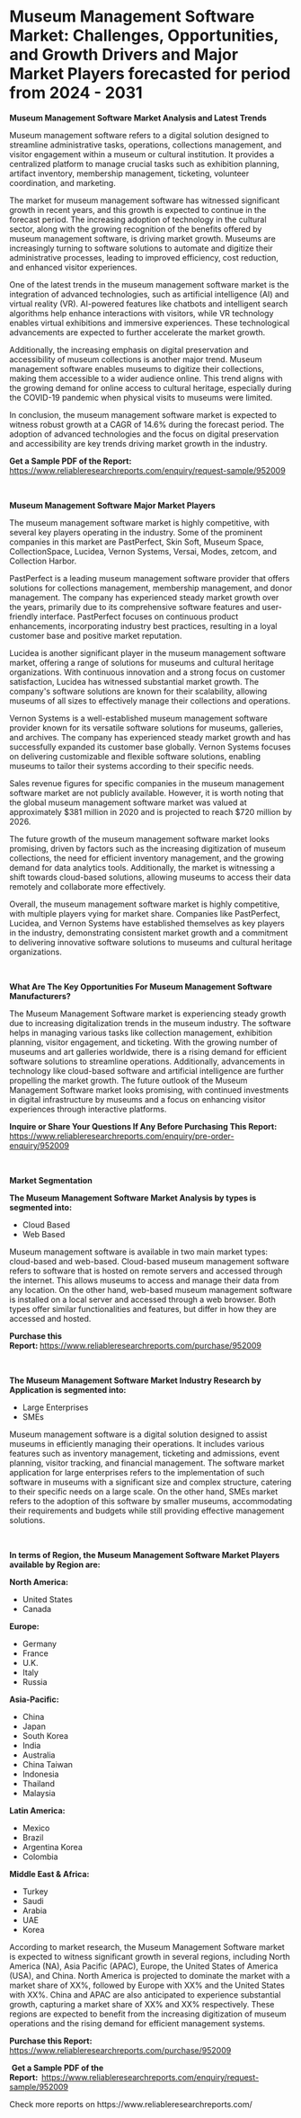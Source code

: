 <p><h1>Museum Management Software Market: Challenges, Opportunities, and Growth Drivers and Major Market Players forecasted for period from 2024 - 2031</h1></p><p><strong>Museum Management Software Market Analysis and Latest Trends</strong></p>
<p><p>Museum management software refers to a digital solution designed to streamline administrative tasks, operations, collections management, and visitor engagement within a museum or cultural institution. It provides a centralized platform to manage crucial tasks such as exhibition planning, artifact inventory, membership management, ticketing, volunteer coordination, and marketing.</p><p>The market for museum management software has witnessed significant growth in recent years, and this growth is expected to continue in the forecast period. The increasing adoption of technology in the cultural sector, along with the growing recognition of the benefits offered by museum management software, is driving market growth. Museums are increasingly turning to software solutions to automate and digitize their administrative processes, leading to improved efficiency, cost reduction, and enhanced visitor experiences.</p><p>One of the latest trends in the museum management software market is the integration of advanced technologies, such as artificial intelligence (AI) and virtual reality (VR). AI-powered features like chatbots and intelligent search algorithms help enhance interactions with visitors, while VR technology enables virtual exhibitions and immersive experiences. These technological advancements are expected to further accelerate the market growth.</p><p>Additionally, the increasing emphasis on digital preservation and accessibility of museum collections is another major trend. Museum management software enables museums to digitize their collections, making them accessible to a wider audience online. This trend aligns with the growing demand for online access to cultural heritage, especially during the COVID-19 pandemic when physical visits to museums were limited.</p><p>In conclusion, the museum management software market is expected to witness robust growth at a CAGR of 14.6% during the forecast period. The adoption of advanced technologies and the focus on digital preservation and accessibility are key trends driving market growth in the industry.</p></p>
<p><strong>Get a Sample PDF of the Report:&nbsp;</strong> <a href="https://www.reliableresearchreports.com/enquiry/request-sample/952009">https://www.reliableresearchreports.com/enquiry/request-sample/952009</a></p>
<p>&nbsp;</p>
<p><strong>Museum Management Software Major Market Players</strong></p>
<p><p>The museum management software market is highly competitive, with several key players operating in the industry. Some of the prominent companies in this market are PastPerfect, Skin Soft, Museum Space, CollectionSpace, Lucidea, Vernon Systems, Versai, Modes, zetcom, and Collection Harbor.</p><p>PastPerfect is a leading museum management software provider that offers solutions for collections management, membership management, and donor management. The company has experienced steady market growth over the years, primarily due to its comprehensive software features and user-friendly interface. PastPerfect focuses on continuous product enhancements, incorporating industry best practices, resulting in a loyal customer base and positive market reputation.</p><p>Lucidea is another significant player in the museum management software market, offering a range of solutions for museums and cultural heritage organizations. With continuous innovation and a strong focus on customer satisfaction, Lucidea has witnessed substantial market growth. The company's software solutions are known for their scalability, allowing museums of all sizes to effectively manage their collections and operations.</p><p>Vernon Systems is a well-established museum management software provider known for its versatile software solutions for museums, galleries, and archives. The company has experienced steady market growth and has successfully expanded its customer base globally. Vernon Systems focuses on delivering customizable and flexible software solutions, enabling museums to tailor their systems according to their specific needs.</p><p>Sales revenue figures for specific companies in the museum management software market are not publicly available. However, it is worth noting that the global museum management software market was valued at approximately $381 million in 2020 and is projected to reach $720 million by 2026.</p><p>The future growth of the museum management software market looks promising, driven by factors such as the increasing digitization of museum collections, the need for efficient inventory management, and the growing demand for data analytics tools. Additionally, the market is witnessing a shift towards cloud-based solutions, allowing museums to access their data remotely and collaborate more effectively.</p><p>Overall, the museum management software market is highly competitive, with multiple players vying for market share. Companies like PastPerfect, Lucidea, and Vernon Systems have established themselves as key players in the industry, demonstrating consistent market growth and a commitment to delivering innovative software solutions to museums and cultural heritage organizations.</p></p>
<p>&nbsp;</p>
<p><strong>What Are The Key Opportunities For Museum Management Software Manufacturers?</strong></p>
<p><p>The Museum Management Software market is experiencing steady growth due to increasing digitalization trends in the museum industry. The software helps in managing various tasks like collection management, exhibition planning, visitor engagement, and ticketing. With the growing number of museums and art galleries worldwide, there is a rising demand for efficient software solutions to streamline operations. Additionally, advancements in technology like cloud-based software and artificial intelligence are further propelling the market growth. The future outlook of the Museum Management Software market looks promising, with continued investments in digital infrastructure by museums and a focus on enhancing visitor experiences through interactive platforms.</p></p>
<p><strong>Inquire or Share Your Questions If Any Before Purchasing This Report:</strong> <a href="https://www.reliableresearchreports.com/enquiry/pre-order-enquiry/952009">https://www.reliableresearchreports.com/enquiry/pre-order-enquiry/952009</a></p>
<p>&nbsp;</p>
<p><strong>Market Segmentation</strong></p>
<p><strong>The Museum Management Software Market Analysis by types is segmented into:</strong></p>
<p><ul><li>Cloud Based</li><li>Web Based</li></ul></p>
<p><p>Museum management software is available in two main market types: cloud-based and web-based. Cloud-based museum management software refers to software that is hosted on remote servers and accessed through the internet. This allows museums to access and manage their data from any location. On the other hand, web-based museum management software is installed on a local server and accessed through a web browser. Both types offer similar functionalities and features, but differ in how they are accessed and hosted.</p></p>
<p><strong>Purchase this Report:&nbsp;</strong><a href="https://www.reliableresearchreports.com/purchase/952009">https://www.reliableresearchreports.com/purchase/952009</a></p>
<p>&nbsp;</p>
<p><strong>The Museum Management Software Market Industry Research by Application is segmented into:</strong></p>
<p><ul><li>Large Enterprises</li><li>SMEs</li></ul></p>
<p><p>Museum management software is a digital solution designed to assist museums in efficiently managing their operations. It includes various features such as inventory management, ticketing and admissions, event planning, visitor tracking, and financial management. The software market application for large enterprises refers to the implementation of such software in museums with a significant size and complex structure, catering to their specific needs on a large scale. On the other hand, SMEs market refers to the adoption of this software by smaller museums, accommodating their requirements and budgets while still providing effective management solutions.</p></p>
<p>&nbsp;</p>
<p><strong>In terms of Region, the Museum Management Software Market Players available by Region are:</strong></p>
<p>
    <p> <strong> North America: </strong>
        <ul>
            <li>United States</li>
            <li>Canada</li>
        </ul>
        </p> 
    <p> <strong> Europe: </strong>
        <ul>
            <li>Germany</li>
            <li>France</li>
            <li>U.K.</li>
            <li>Italy</li>
            <li>Russia</li>
        </ul>
        </p> 
    <p> <strong> Asia-Pacific: </strong>
        <ul>
            <li>China</li>
            <li>Japan</li>
            <li>South Korea</li>
            <li>India</li>
            <li>Australia</li>
            <li>China Taiwan</li>
            <li>Indonesia</li>
            <li>Thailand</li>
            <li>Malaysia</li>
        </ul>
        </p> 
    <p> <strong> Latin America: </strong>
        <ul>
            <li>Mexico</li>
            <li>Brazil</li>
            <li>Argentina Korea</li>
            <li>Colombia</li>
        </ul>
        </p> 
    <p> <strong> Middle East & Africa: </strong>
        <ul>
            <li>Turkey</li>
            <li>Saudi</li>
            <li>Arabia</li>
            <li>UAE</li>
            <li>Korea</li>
        </ul>
    </p>
    </p>
<p><p>According to market research, the Museum Management Software market is expected to witness significant growth in several regions, including North America (NA), Asia Pacific (APAC), Europe, the United States of America (USA), and China. North America is projected to dominate the market with a market share of XX%, followed by Europe with XX% and the United States with XX%. China and APAC are also anticipated to experience substantial growth, capturing a market share of XX% and XX% respectively. These regions are expected to benefit from the increasing digitization of museum operations and the rising demand for efficient management systems.</p></p>
<p><strong>Purchase this Report: </strong><a href="https://www.reliableresearchreports.com/purchase/952009">https://www.reliableresearchreports.com/purchase/952009</a></p>
<p>&nbsp;<strong>Get a Sample PDF of the Report:&nbsp;&nbsp;</strong><a href="https://www.reliableresearchreports.com/enquiry/request-sample/952009">https://www.reliableresearchreports.com/enquiry/request-sample/952009</a></p>
<p><strong></strong></p>
<p>Check more reports on https://www.reliableresearchreports.com/</p>